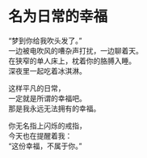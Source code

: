 # 名为日常的幸福

“梦到你给我吹头发了。”\
一边被电吹风的嘈杂声打扰，一边聊着天。\
在狭窄的单人床上，枕着你的胳膊入睡。\
深夜里一起吃着冰淇淋。

这样平凡的日常，\
一定就是所谓的幸福吧。\
那是我永远无法拥有的幸福。

你无名指上闪烁的戒指，\
今天也在提醒着我：\
“这份幸福，不属于你。”
